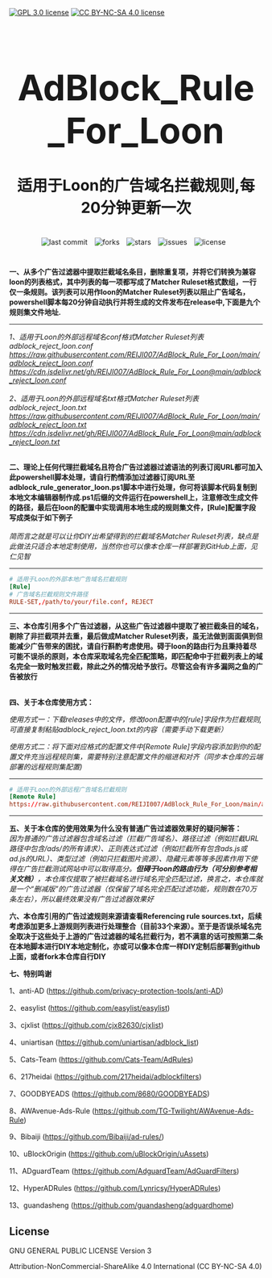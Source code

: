 [![GPL 3.0 license](https://img.shields.io/badge/License-GPL%20v3-blue.svg)](https://github.com/REIJI007/AdBlock_Rule_For_Loon/blob/main/LICENSE-GPL3.0)
[![CC BY-NC-SA 4.0 license](https://img.shields.io/badge/License-CC%20BY--NC--SA%204.0-lightgrey.svg)](https://github.com/REIJI007/AdBlock_Rule_For_Loon/blob/main/LICENSE-CC%20BY-NC-SA%204.0)
<!-- 居中的大标题 -->
<h1 align="center" style="font-size: 70px; margin-bottom: 20px;">AdBlock_Rule_For_Loon</h1>

<!-- 居中的副标题 -->
<h2 align="center" style="font-size: 30px; margin-bottom: 40px;">适用于Loon的广告域名拦截规则,每20分钟更新一次</h2>

<!-- 徽章（根据需要调整） -->
<p align="center" style="margin-bottom: 40px;">
    <img src="https://img.shields.io/badge/last%20commit-today-brightgreen" alt="last commit" style="margin-right: 10px;">
    <img src="https://img.shields.io/github/forks/REIJI007/AdBlock_Rule_For_Loon" alt="forks" style="margin-right: 10px;">
    <img src="https://img.shields.io/github/stars/REIJI007/AdBlock_Rule_For_Loon" alt="stars" style="margin-right: 10px;">
    <img src="https://img.shields.io/github/issues/REIJI007/AdBlock_Rule_For_Loon" alt="issues" style="margin-right: 10px;">
    <img src="https://img.shields.io/github/license/REIJI007/AdBlock_Rule_For_Loon" alt="license" style="margin-right: 10px;">
</p>

**一、从多个广告过滤器中提取拦截域名条目，删除重复项，并将它们转换为兼容loon的列表格式，其中列表的每一项都写成了Matcher Ruleset格式数组，一行仅一条规则。该列表可以用作loon的Matcher Ruleset列表以阻止广告域名， powershell脚本每20分钟自动执行并将生成的文件发布在release中,下面是九个规则集文件地址.**

<hr>

*1、适用于Loon的外部远程域名conf格式Matcher Ruleset列表 adblock_reject_loon.conf* 
<br>
*https://raw.githubusercontent.com/REIJI007/AdBlock_Rule_For_Loon/main/adblock_reject_loon.conf*
<br>
*https://cdn.jsdelivr.net/gh/REIJI007/AdBlock_Rule_For_Loon@main/adblock_reject_loon.conf*
<br>
<br>
*2、适用于Loon的外部远程域名txt格式Matcher Ruleset列表 adblock_reject_loon.txt*
<br>
*https://raw.githubusercontent.com/REIJI007/AdBlock_Rule_For_Loon/main/adblock_reject_loon.txt*
<br>
*https://cdn.jsdelivr.net/gh/REIJI007/AdBlock_Rule_For_Loon@main/adblock_reject_loon.txt*
<br>
<br>



**二、理论上任何代理拦截域名且符合广告过滤器过滤语法的列表订阅URL都可加入此powershell脚本处理，请自行酌情添加过滤器订阅URL至adblock_rule_generator_loon.ps1脚本中进行处理，你可将该脚本代码复制到本地文本编辑器制作成.ps1后缀的文件运行在powershell上，注意修改生成文件的路径，最后在loon的配置中实现调用本地生成的规则集文件，[Rule]配置字段写成类似于如下例子**
<br>
<br>
*简而言之就是可以让你DIY出希望得到的拦截域名Matcher Ruleset列表，缺点是此做法只适合本地定制使用，当然你也可以像本仓库一样部署到GitHub上面，见仁见智*
<hr>

```conf
# 适用于Loon的外部本地广告域名拦截规则
[Rule]
# 广告域名拦截规则文件路径
RULE-SET,/path/to/your/file.conf, REJECT
```
<hr>


**三、本仓库引用多个广告过滤器，从这些广告过滤器中提取了被拦截条目的域名，剔除了非拦截项并去重，最后做成Matcher Ruleset列表，虽无法做到面面俱到但能减少广告带来的困扰，请自行斟酌考虑使用。碍于loon的路由行为且秉持着尽可能不误杀的原则，本仓库采取域名完全匹配策略，即匹配命中于拦截列表上的域名完全一致时触发拦截，除此之外的情况给予放行。尽管这会有许多漏网之鱼的广告被放行**
<br>
<br>

**四、关于本仓库使用方式：**

  *使用方式一：下载releases中的文件，修改loon配置中的[rule]字段作为拦截规则,可直接复制粘贴adblock_reject_loon.txt的内容（需要手动下载更新）*

  *使用方式二：将下面对应格式的配置文件中[Remote Rule]字段内容添加到你的配置文件充当远程规则集，需要特别注意配置文件的缩进和对齐（同步本仓库的云端部署的远程规则集配置)*
<hr>

```conf
# 适用于Loon的外部远程广告域名拦截规则
[Remote Rule]
https://raw.githubusercontent.com/REIJI007/AdBlock_Rule_For_Loon/main/adblock_reject_loon.conf, adblock, interval=120, policy=REJECT, auto=true, enabled=true
```

<hr>

**五、关于本仓库的使用效果为什么没有普通广告过滤器效果好的疑问解答：**
<br>
*因为普通的广告过滤器包含域名过滤（拦截广告域名）、路径过滤（例如拦截URL路径中包含/ads/的所有请求）、正则表达式过滤（例如拦截所有包含ads.js或ad.js的URL）、类型过滤（例如只拦截图片资源）、隐藏元素等等多因素作用下使得在广告拦截测试网站中可以取得高分。**但碍于loon的路由行为（可分别参考相关文档）**，本仓库仅提取了被拦截域名进行域名完全匹配过滤，换言之，本仓库就是一个“删减版”的广告过滤器（仅保留了域名完全匹配过滤功能，规则数在70万条左右），所以最终效果没有广告过滤器效果好*




**六、本仓库引用的广告过滤规则来源请查看Referencing rule sources.txt，后续考虑添加更多上游规则列表进行处理整合（目前33个来源）。至于是否误杀域名完全取决于这些处于上游的广告过滤器的域名拦截行为，若不满意的话可按照第二条在本地脚本进行DIY本地定制化，亦或可以像本仓库一样DIY定制后部署到github上面，或者fork本仓库自行DIY**


**七、特别鸣谢**

1、anti-AD (https://github.com/privacy-protection-tools/anti-AD)

2、easylist (https://github.com/easylist/easylist)

3、cjxlist (https://github.com/cjx82630/cjxlist)

4、uniartisan (https://github.com/uniartisan/adblock_list)

5、Cats-Team (https://github.com/Cats-Team/AdRules)

6、217heidai (https://github.com/217heidai/adblockfilters)

7、GOODBYEADS (https://github.com/8680/GOODBYEADS)

8、AWAvenue-Ads-Rule (https://github.com/TG-Twilight/AWAvenue-Ads-Rule)

9、Bibaiji (https://github.com/Bibaiji/ad-rules/)

10、uBlockOrigin (https://github.com/uBlockOrigin/uAssets)

11、ADguardTeam (https://github.com/AdguardTeam/AdGuardFilters)

12、HyperADRules (https://github.com/Lynricsy/HyperADRules)

13、guandasheng (https://github.com/guandasheng/adguardhome)

## License

GNU GENERAL PUBLIC LICENSE Version 3

Attribution-NonCommercial-ShareAlike 4.0 International (CC BY-NC-SA 4.0)


